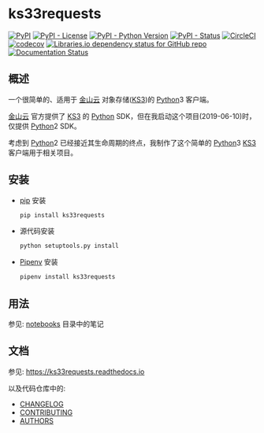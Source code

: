# ks33requests

[![PyPI](https://img.shields.io/pypi/v/ks33requests.svg)](https://pypi.org/project/ks33requests/)
[![PyPI - License](https://img.shields.io/pypi/l/ks33requests.svg)](https://pypi.org/project/ks33requests/)
[![PyPI - Python Version](https://img.shields.io/pypi/pyversions/ks33requests.svg)](https://pypi.org/project/ks33requests/)
[![PyPI - Status](https://img.shields.io/pypi/status/ks33requests.svg)](https://pypi.org/project/ks33requests/)
[![CircleCI](https://circleci.com/gh/tanbro/ks33requests.svg?style=svg)](https://circleci.com/gh/tanbro/ks33requests)
[![codecov](https://codecov.io/gh/tanbro/ks33requests/branch/master/graph/badge.svg)](https://codecov.io/gh/tanbro/ks33requests)
[![Libraries.io dependency status for GitHub repo](https://img.shields.io/librariesio/github/tanbro/ks33requests.svg)](https://libraries.io/github/tanbro/ks33requests)
[![Documentation Status](https://readthedocs.org/projects/ks33requests/badge/?version=stable)](https://ks33requests.readthedocs.io/zh_CN/stable/?badge=stable)

## 概述

一个很简单的、适用于 [金山云][] 对象存储([KS3][])的 [Python][]3 客户端。

[金山云][] 官方提供了 [KS3][] 的 [Python][] SDK，但在我启动这个项目(2019-06-10)时，仅提供 [Python][]2 SDK。

考虑到 [Python][]2 已经接近其生命周期的终点，我制作了这个简单的 [Python]3 [KS3][] 客户端用于相关项目。

## 安装

- [pip][] 安装

  ```bash
  pip install ks33requests
  ```

- 源代码安装

  ```bash
  python setuptools.py install
  ```

- [Pipenv][] 安装

  ```bash
  pipenv install ks33requests
  ```

## 用法

参见: [notebooks](notebooks) 目录中的笔记

## 文档

参见: <https://ks33requests.readthedocs.io>

以及代码仓库中的:

- [CHANGELOG](CHANGELOG.md)
- [CONTRIBUTING](CONTRIBUTING.md)
- [AUTHORS](AUTHORS.md)

[Python]: https://python.org/
[金山云]: https://www.ksyun.com/
[KS3]: https://www.ksyun.com/post/product/KS3 "金山对象存储（Kingsoft Standard Storage Service，简称KS3）"
[pip]: https://packaging.python.org/key_projects/#pip "A tool for installing Python packages."
[Pipenv]: https://packaging.python.org/key_projects/#pipenv "Pipenv is a project that aims to bring the best of all packaging worlds to the Python world."

